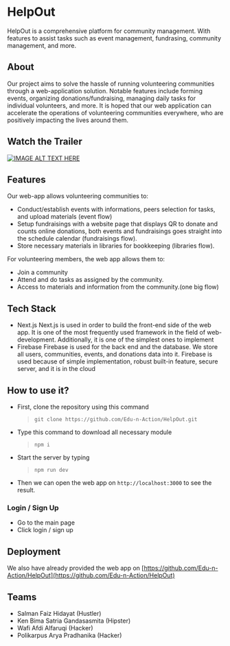 # HelpOut

HelpOut is a comprehensive platform for community management. With features to assist tasks such as event management, fundrasing, community management, and more.

## About

Our project aims to solve the hassle of running volunteering communities through a web-application solution. Notable features include forming events, organizing donations/fundraising, managing daily tasks for individual volunteers, and more. It is hoped that our web application can accelerate the operations of volunteering communities everywhere, who are positively impacting the lives around them.

## Watch the Trailer

[![IMAGE ALT TEXT HERE](https://img.youtube.com/vi/77B_jcj-X-Y/0.jpg)](https://www.youtube.com/watch?v=77B_jcj-X-Y)

## Features

Our web-app allows volunteering communities to:

- Conduct/establish events with informations, peers selection for tasks, and upload materials (event flow)
- Setup fundraisings with a website page that displays QR to donate and counts online donations, both events and fundraisings goes straight into the schedule calendar (fundraisings flow).
- Store necessary materials in libraries for bookkeeping (libraries flow).

For volunteering members, the web app allows them to:

- Join a community
- Attend and do tasks as assigned by the community.
- Access to materials and information from the community.(one big flow)

## Tech Stack

- Next.js
  Next.js is used in order to build the front-end side of the web app. It is one of the most frequently used framework in the field of web-development. Additionally, it is one of the simplest ones to implement
- Firebase
  Firebase is used for the back end and the database. We store all users, communities, events, and donations data into it. Firebase is used because of simple implementation, robust built-in feature, secure server, and it is in the cloud

## How to use it?

- First, clone the repository using this command
  > ```
  > git clone https://github.com/Edu-n-Action/HelpOut.git
  > ```
- Type this command to download all necessary module
  > ```
  > npm i
  > ```
- Start the server by typing
  > ```
  > npm run dev
  > ```
- Then we can open the web app on `http://localhost:3000` to see the result.

### Login / Sign Up

- Go to the main page
- Click login / sign up

## Deployment

We also have already provided the web app on [https://github.com/Edu-n-Action/HelpOut](https://github.com/Edu-n-Action/HelpOut)

## Teams

- Salman Faiz Hidayat (Hustler)
- Ken Bima Satria Gandasasmita (Hipster)
- Wafi Afdi Alfaruqi (Hacker)
- Polikarpus Arya Pradhanika (Hacker)
